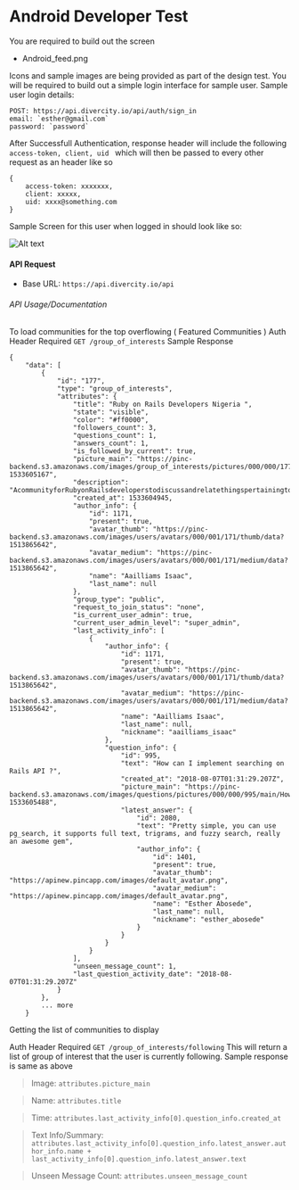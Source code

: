 # Android Developer Test

You are required to build out the screen

- Android_feed.png

Icons and sample images are being provided as part of the design test.
You will be required to build out a simple login interface for sample user. Sample user login details:

```
POST: https://api.divercity.io/api/auth/sign_in
email: `esther@gmail.com`
password: `password`
```
After Successfull Authentication, response header will include the following
`access-token, client, uid ` which will then be passed to every other request as an header like so

```
{
    access-token: xxxxxxx,
    client: xxxxx,
    uid: xxxx@something.com
}
```

Sample  Screen for this user when logged in should look like so:

![Alt text](https://s3.us-west-2.amazonaws.com/pinc-test-data/developer-tests/sample_screen_esther.png)


#### API Request

  - Base URL: `https://api.divercity.io/api`
  
###### API Usage/Documentation
To load communities for the top overflowing ( Featured Communities )
Auth Header Required
`GET /group_of_interests`
Sample Response
```
{
    "data": [
        {
            "id": "177",
            "type": "group_of_interests",
            "attributes": {
                "title": "Ruby on Rails Developers Nigeria ",
                "state": "visible",
                "color": "#ff0000",
                "followers_count": 3,
                "questions_count": 1,
                "answers_count": 1,
                "is_followed_by_current": true,
                "picture_main": "https://pinc-backend.s3.amazonaws.com/images/group_of_interests/pictures/000/000/177/original/Ruby_on_Rails_Developers_Nigeria__image.jpg?1533605167",
                "description": "AcommunityforRubyonRailsdeveloperstodiscussandrelatethingspertainingtoRubyonRailsinNigeria",
                "created_at": 1533604945,
                "author_info": {
                    "id": 1171,
                    "present": true,
                    "avatar_thumb": "https://pinc-backend.s3.amazonaws.com/images/users/avatars/000/001/171/thumb/data?1513865642",
                    "avatar_medium": "https://pinc-backend.s3.amazonaws.com/images/users/avatars/000/001/171/medium/data?1513865642",
                    "name": "Aailliams Isaac",
                    "last_name": null
                },
                "group_type": "public",
                "request_to_join_status": "none",
                "is_current_user_admin": true,
                "current_user_admin_level": "super_admin",
                "last_activity_info": [
                    {
                        "author_info": {
                            "id": 1171,
                            "present": true,
                            "avatar_thumb": "https://pinc-backend.s3.amazonaws.com/images/users/avatars/000/001/171/thumb/data?1513865642",
                            "avatar_medium": "https://pinc-backend.s3.amazonaws.com/images/users/avatars/000/001/171/medium/data?1513865642",
                            "name": "Aailliams Isaac",
                            "last_name": null,
                            "nickname": "aailliams_isaac"
                        },
                        "question_info": {
                            "id": 995,
                            "text": "How can I implement searching on Rails API ?",
                            "created_at": "2018-08-07T01:31:29.207Z",
                            "picture_main": "https://pinc-backend.s3.amazonaws.com/images/questions/pictures/000/000/995/main/How_c.jpg?1533605488",
                            "latest_answer": {
                                "id": 2080,
                                "text": "Pretty simple, you can use pg_search, it supports full text, trigrams, and fuzzy search, really an awesome gem",
                                "author_info": {
                                    "id": 1401,
                                    "present": true,
                                    "avatar_thumb": "https://apinew.pincapp.com/images/default_avatar.png",
                                    "avatar_medium": "https://apinew.pincapp.com/images/default_avatar.png",
                                    "name": "Esther Abosede",
                                    "last_name": null,
                                    "nickname": "esther_abosede"
                                }
                            }
                        }
                    }
                ],
                "unseen_message_count": 1,
                "last_question_activity_date": "2018-08-07T01:31:29.207Z"
            }
        },
        ... more 
    }
```

Getting the list of communities to display

Auth Header Required
`GET /group_of_interests/following`
This will return a list of group of interest that the user is currently following.
Sample response is same as above

> Image: `attributes.picture_main`

> Name: `attributes.title`

> Time: `attributes.last_activity_info[0].question_info.created_at`

> Text Info/Summary: `attributes.last_activity_info[0].question_info.latest_answer.author_info.name + last_activity_info[0].question_info.latest_answer.text`

> Unseen Message Count: `attributes.unseen_message_count`









